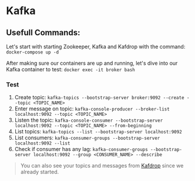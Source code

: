 # Kafka

## Usefull Commands:
Let's start with starting Zookeeper, Kafka and Kafdrop with the command:
`docker-compose up -d`

After making sure our containers are up and running, let's dive into our Kafka container to test:
`docker exec -it broker bash`

### Test
1. Create topic: `kafka-topics --bootstrap-server broker:9092 --create --topic <TOPIC_NAME>`
2. Enter message on topic: `kafka-console-producer --broker-list localhost:9092 --topic <TOPIC_NAME>`
3. Listen the topic: `kafka-console-consumer --bootstrap-server localhost:9092 --topic <TOPIC_NAME> --from-beginning`
4. List topics: `kafka-topics --list --bootstrap-server localhost:9092`
5. List consumers: `kafka-consumer-groups --bootstrap-server localhost:9092 --list`
6. Check if consumer has any lag: `kafka-consumer-groups --bootstrap-server localhost:9092 --group <CONSUMER_NAME> --describe`

> You can also see your topics and messages from [Kafdrop](http://localhost:9000/) since we already started.